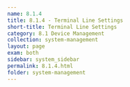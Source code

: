 ```yaml
---
name: 8.1.4
title: 8.1.4 - Terminal Line Settings
short-title: Terminal Line Settings
category: 8.1 Device Management
collection: system-management
layout: page
exam: both
sidebar: system_sidebar
permalink: 8.1.4.html
folder: system-management
---
```


